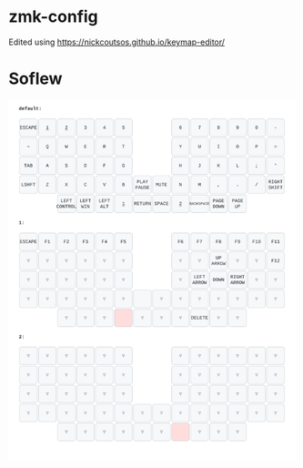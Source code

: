 # zmk-config
Edited using https://nickcoutsos.github.io/keymap-editor/

# Soflew
![Keymap](assets/keymap-drawer/soflew.svg)

